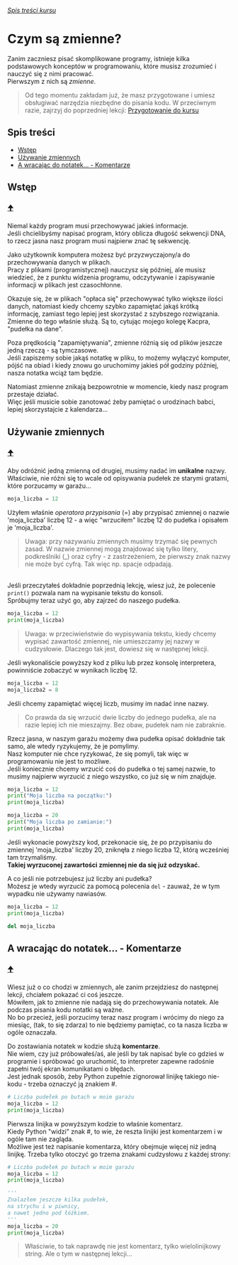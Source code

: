 *[Spis treści kursu](<../README.md#spis-treści>)*

# Czym są zmienne?

Zanim zaczniesz pisać skomplikowane programy, istnieje kilka podstawowych konceptów w programowaniu, które musisz zrozumieć i nauczyć się z nimi pracować.
<br/>Pierwszym z nich są *zmienne*.

> Od tego momentu zakładam już, że masz przygotowane i umiesz obsługiwać narzędzia niezbędne do pisania kodu. W przeciwnym razie, zajrzyj do poprzedniej lekcji: [Przygotowanie do kursu](<Przygotowanie do kursu.md>)

## Spis treści
- [Wstęp](#wstęp)
- [Używanie zmiennych](#używanie-zmiennych)
- [A wracając do notatek... - Komentarze](#a-wracając-do-notatek---komentarze)

## Wstęp
### [🠉](#spis-treści)
Niemal każdy program musi przechowywać jakieś informacje.
<br/>Jeśli chcielibyśmy napisać program, który oblicza długość sekwencji DNA, to rzecz jasna nasz program musi najpierw znać tę sekwencję.

Jako użytkownik komputera możesz być przyzwyczajony/a do przechowywania danych w plikach.
<br/>Pracy z plikami (programistycznej) nauczysz się później, ale musisz wiedzieć, że z punktu widzenia programu, odczytywanie i zapisywanie informacji w plikach jest czasochłonne.

Okazuje się, że w plikach "opłaca się" przechowywać tylko większe ilości danych, natomiast kiedy chcemy szybko zapamiętać jakąś krótką informację, zamiast tego lepiej jest skorzystać z szybszego rozwiązania.
<br/>Zmienne do tego właśnie służą. Są to, cytując mojego kolegę Kacpra, "pudełka na dane".

Poza prędkością "zapamiętywania", zmienne różnią się od plików jeszcze jedną rzeczą - są tymczasowe.
<br/>Jeśli zapiszemy sobie jakąś notatkę w pliku, to możemy wyłączyć komputer, pójść na obiad i kiedy znowu go uruchomimy jakieś pół godziny później, nasza notatka wciąż tam będzie.

Natomiast zmienne znikają bezpowrotnie w momencie, kiedy nasz program przestaje działać.
<br/>Więc jeśli musicie sobie zanotować żeby pamiętać o urodzinach babci, lepiej skorzystajcie z kalendarza...

## Używanie zmiennych
### [🠉](#spis-treści)
Aby odróżnić jedną zmienną od drugiej, musimy nadać im **unikalne** nazwy.
<br/>Właściwie, nie różni się to wcale od opisywania pudełek ze starymi gratami, które porzucamy w garażu...

```py
moja_liczba = 12
```

Użyłem właśnie *operatora przypisania* (=) aby przypisać zmiennej o nazwie 'moja_liczba' liczbę 12 - a więc "wrzuciłem" liczbę 12 do pudełka i opisałem je 'moja_liczba'.

> Uwaga: przy nazywaniu zmiennych musimy trzymać się pewnych zasad. W nazwie zmiennej mogą znajdować się tylko litery, podkreślniki (_) oraz cyfry - z zastrzeżeniem, że pierwszy znak nazwy nie może być cyfrą. Tak więc np. spacje odpadają.

<br/>Jeśli przeczytałeś dokładnie poprzednią lekcję, wiesz już, że polecenie `print()` pozwala nam na wypisanie tekstu do konsoli.
<br/>Spróbujmy teraz użyć go, aby zajrzeć do naszego pudełka.

```py
moja_liczba = 12
print(moja_liczba)
```
> Uwaga: w przeciwieństwie do wypisywania tekstu, kiedy chcemy wypisać zawartość zmiennej, nie umieszczamy jej nazwy w cudzysłowie. Dlaczego tak jest, dowiesz się w następnej lekcji.

Jeśli wykonaliście powyższy kod z pliku lub przez konsolę interpretera, powinniście zobaczyć w wynikach liczbę 12.

```py
moja_liczba = 12
moja_liczba2 = 8
```

Jeśli chcemy zapamiętać więcej liczb, musimy im nadać inne nazwy.
> Co prawda da się wrzucić dwie liczby do jednego pudełka, ale na razie lepiej ich nie mieszajmy. Bez obaw, pudełek nam nie zabraknie.

Rzecz jasna, w naszym garażu możemy dwa pudełka opisać dokładnie tak samo, ale wtedy ryzykujemy, że je pomylimy.
<br/>Nasz komputer nie chce ryzykować, że się pomyli, tak więc w programowaniu nie jest to możliwe.
<br/>Jeśli koniecznie chcemy wrzucić coś do pudełka o tej samej nazwie, to musimy najpierw wyrzucić z niego wszystko, co już się w nim znajduje.

```py
moja_liczba = 12
print("Moja liczba na początku:")
print(moja_liczba)

moja_liczba = 20
print("Moja liczba po zamianie:")
print(moja_liczba)
```

Jeśli wykonacie powyższy kod, przekonacie się, że po przypisaniu do zmiennej 'moja_liczba' liczby 20, zniknęła z niego liczba 12, którą wcześniej tam trzymaliśmy.
<br/>**Takiej wyrzuconej zawartości zmiennej nie da się już odzyskać.**

A co jeśli nie potrzebujesz już liczby ani pudełka?
<br/>Możesz je wtedy wyrzucić za pomocą polecenia `del` - zauważ, że w tym wypadku nie używamy nawiasów.

```py
moja_liczba = 12
print(moja_liczba)

del moja_liczba
```

## A wracając do notatek... - Komentarze
### [🠉](#spis-treści)
Wiesz już o co chodzi w zmiennych, ale zanim przejdziesz do następnej lekcji, chciałem pokazać ci coś jeszcze.
<br/>Mówiłem, jak to zmienne nie nadają się do przechowywania notatek. Ale podczas pisania kodu notatki są ważne.
<br/>No bo przecież, jeśli porzucimy teraz nasz program i wrócimy do niego za miesiąc, (tak, to się zdarza) to nie będziemy pamiętać, co ta nasza liczba w ogóle oznaczała.

Do zostawiania notatek w kodzie służą **komentarze**.
<br/>Nie wiem, czy już próbowałeś/aś, ale jeśli by tak napisać byle co gdzieś w programie i spróbować go uruchomić, to interpreter zapewne radośnie zapełni twój ekran komunikatami o błędach.
<br/>Jest jednak sposób, żeby Python zupełnie zignorował linijkę takiego nie-kodu - trzeba oznaczyć ją znakiem #.

```py
# Liczba pudełek po butach w moim garażu
moja_liczba = 12
print(moja_liczba)
```

Pierwsza linijka w powyższym kodzie to właśnie komentarz.
<br/>Kiedy Python "widzi" znak #, to wie, że reszta linijki jest komentarzem i w ogóle tam nie zagląda.
<br/>Możliwe jest też napisanie komentarza, który obejmuje więcej niż jedną linijkę. Trzeba tylko otoczyć go trzema znakami cudzysłowu z każdej strony:

```py
# Liczba pudełek po butach w moim garażu
moja_liczba = 12
print(moja_liczba)

'''
Znalazłem jeszcze kilka pudełek,
na strychu i w piwnicy,
a nawet jedno pod łóżkiem.
'''
moja_liczba = 20
print(moja_liczba)
```

> Właściwie, to tak naprawdę nie jest komentarz, tylko wielolinijkowy string. Ale o tym w następnej lekcji...

